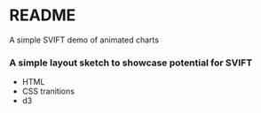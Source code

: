 # README #

A simple SVIFT demo of animated charts

### A simple layout sketch to showcase potential for SVIFT ###

* HTML
* CSS tranitions
* d3